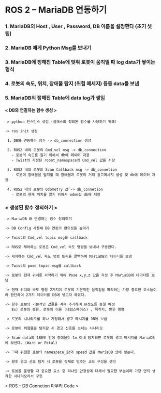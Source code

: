 # ROS 2 – MariaDB 연동하기 
                                           

### 1. MariaDB의 Host , User , Password, DB 이름을 설정한다 (초기 셋팅)

### 2. MariaDB 에게 Python Msg를 보내기 

### 3. MariaDB에 정해진 Table에 맞춰 로봇이 움직일 때 log data가 쌓이는 형식

### 4. 로봇의 속도, 위치, 장애물 탐지 (위험 메세지) 등등 data를 보냄

### 5. MariaDB의 정해진 Table에 data log가 쌓임

#### < DB와 연결하는 함수 생성 >

    -> python 인스턴스 생성 (클래스의 정의된 함수를 사용하기 위해)

    -> ros init 생성 

     1. DB와 연동하는 함수 -> db_connection 생성

     2. ROS2 내의 로봇의 Cmd_vel msg -> db_connection
       - 로봇의 속도를 알기 위해서 db에 데이터 저장
       - Twist의 지정된 robot_namespace의 Cmd_vel 값을 저장

     3. ROS2 내의 로봇의 Scan Callback msg -> db_connetion
       - 로봇이 장애물을 탐지할 때 장애물과 로봇의 거리 경고메세지 생성 및 db에 데이터 저장
    
     4. ROS2 내의 로봇의 Odometry 값 -> db_connetion
       - 로봇의 현재 위치를 알기 위해서 odom값 db에 저장


### < 생성된 함수 정의하기 >

    -> MariaDB 와 연결하는 함수 정의하기 

    -> DB Config 사용해 DB 연동의 편의성을 높이기

    -> Twist의 Cmd_vel topic msg를 callback

    -> ROS로 제어하는 로봇은 Cmd_vel 속도 명령을 보내서 구동한다. 

    -> 제어하는 Cmd_vel 속도 명령 토픽을 콜백하여 MariaDB의 데이터를 보냄

    -> Twist의 pose topic msg를 callback

    -> 로봇의 현재 위치를 파악하기 위해 Pose x,y,z 값을 측정 후 MariaDB에 데이터를 보냄
    
    -> 현재 위치와 속도 명령 2가지이 로봇의 기본적인 움직임을 파악하는 가장 중요한 요소들이라 판단하여 2가지 데이터를 DB에 넣고자 하였다. 
    
    -> 향후 로봇의 기본적인 값들을 계속 추가하여 완성도를 높일 예정
       Ex) 로봇의 종류, 로봇의 이름 (네임스페이스) , 목적지, 받은 명령
    
    -> 로봇의 시나리오를 하나 가정해서 경고 메시지를 DB에 보냄
    
    -> 로봇이 위험물을 탐지할 시 경고 신호를 보내는 시나리오
    
    -> Scan data의 180도 안에 장애물이 1m 이내 탐지되면 로봇의 경고 메시지를 MariaDB에 보낸다. (Warn or Fetal)
    
    -> 그때 위험한 로봇의 namespace_id와 speed 값을 MariaDB 안에 넣는다.
      
    -> 향후 경고 신호 탐지 시 로봇을 강제로 멈추는 코드 구성을 생각
    
    -> 로봇을 운영할 때 중요한 요소 중 하나인 안정성에 대해서 필요한 부분이라 가장 먼저 생각한 시나리오라서 구현

< ROS – DB Connetion 마무리 Code > 

